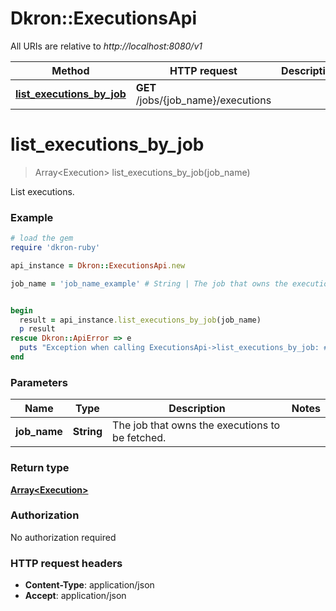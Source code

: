 # Dkron::ExecutionsApi

All URIs are relative to *http://localhost:8080/v1*

Method | HTTP request | Description
------------- | ------------- | -------------
[**list_executions_by_job**](ExecutionsApi.md#list_executions_by_job) | **GET** /jobs/{job_name}/executions | 


# **list_executions_by_job**
> Array&lt;Execution&gt; list_executions_by_job(job_name)



List executions. 

### Example
```ruby
# load the gem
require 'dkron-ruby'

api_instance = Dkron::ExecutionsApi.new

job_name = 'job_name_example' # String | The job that owns the executions to be fetched.


begin
  result = api_instance.list_executions_by_job(job_name)
  p result
rescue Dkron::ApiError => e
  puts "Exception when calling ExecutionsApi->list_executions_by_job: #{e}"
end
```

### Parameters

Name | Type | Description  | Notes
------------- | ------------- | ------------- | -------------
 **job_name** | **String**| The job that owns the executions to be fetched. | 

### Return type

[**Array&lt;Execution&gt;**](Execution.md)

### Authorization

No authorization required

### HTTP request headers

 - **Content-Type**: application/json
 - **Accept**: application/json



